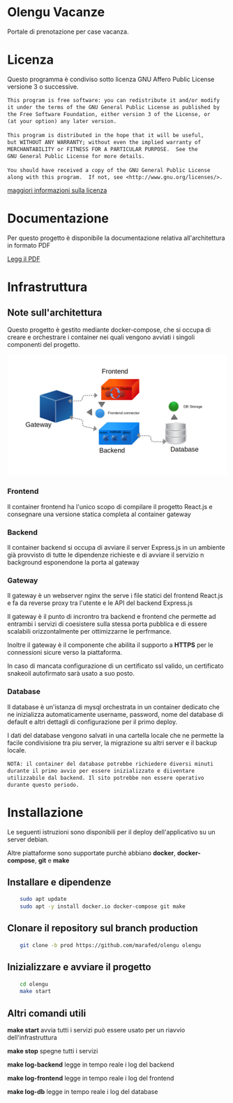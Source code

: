 # Olengu Vacanze

Portale di prenotazione per case vacanza.


# Licenza

Questo programma è condiviso sotto licenza GNU Affero Public License versione 3 o successive.

    This program is free software: you can redistribute it and/or modify
    it under the terms of the GNU General Public License as published by
    the Free Software Foundation, either version 3 of the License, or
    (at your option) any later version.

    This program is distributed in the hope that it will be useful,
    but WITHOUT ANY WARRANTY; without even the implied warranty of
    MERCHANTABILITY or FITNESS FOR A PARTICULAR PURPOSE.  See the
    GNU General Public License for more details.

    You should have received a copy of the GNU General Public License
    along with this program.  If not, see <http://www.gnu.org/licenses/>.

[maggiori informazioni sulla licenza](./LICENSE.md)

# Documentazione

Per questo progetto è disponibile la documentazione relativa all'architettura in formato PDF

[Legg il PDF](./doc/documentazione.pdf)

# Infrastruttura

## Note sull'architettura

Questo progetto è gestito mediante docker-compose, che si occupa di creare e orchestrare i container nei quali vengono avviati i singoli componenti del progetto.

![infra](./doc/infra.png)

### Frontend

Il container frontend ha l'unico scopo di compilare il progetto React.js e consegnare una versione statica completa al container gateway

### Backend

Il container backend si occupa di avviare il server Express.js in un ambiente già provvisto di tutte le dipendenze richieste e di avviare il servizio n background esponendone la porta al gateway

### Gateway

Il gateway è un webserver nginx the serve i file statici del frontend React.js e fa da reverse proxy tra l'utente e le API del backend Express.js

Il gateway è il punto di incrontro tra backend e frontend che permette ad entrambi i servizi di coesistere sulla stessa porta pubblica e di essere scalabili orizzontalmente per ottimizzarne le perfrmance.

Inoltre il gateway è il componente che abilita il supporto a **HTTPS** per le connessioni sicure verso la piattaforma.

In caso di mancata configurazione di un certificato ssl valido, un certificato snakeoil autofirmato sarà usato a suo posto.

### Database

 Il database è un'istanza di mysql orchestrata in un container dedicato che ne inizializza automaticamente username, password, nome del database di default e altri dettagli di configurazione per il primo deploy.

 I dati del database vengono salvati in una cartella locale che ne permette la facile condivisione tra piu server, la migrazione su altri server e il backup locale.

    NOTA: il container del database potrebbe richiedere diversi minuti durante il primo avvio per essere inizializzato e diiventare utilizzabile dal backend. Il sito potrebbe non essere operativo durante questo periodo.


# Installazione

Le seguenti istruzioni sono disponibili per il deploy dell'applicativo su un server debian.

Altre piattaforme sono supportate purchè abbiano **docker**, **docker-compose**, **git** e **make**


## Installare e dipendenze

```bash
    sudo apt update
    sudo apt -y install docker.io docker-compose git make
```

## Clonare il repository sul branch production

```bash
    git clone -b prod https://github.com/marafed/olengu olengu
```

## Inizializzare e avviare il progetto

```bash
    cd olengu
    make start
```

## Altri comandi utili

**make start**
    avvia tutti i servizi
    può essere usato per un riavvio dell'infrastruttura

**make stop**
    spegne tutti i servizi

**make log-backend**
    legge in tempo reale i log del backend

**make log-frontend**
    legge in tempo reale i log del frontend

**make log-db**
    legge in tempo reale i log del database
